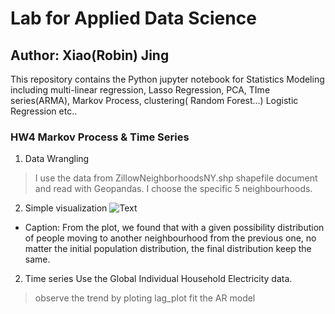 # Lab for Applied Data Science
## Author: Xiao(Robin) Jing
This repository contains the Python jupyter notebook for Statistics Modeling including multi-linear regression, Lasso Regression, PCA, TIme series(ARMA), Markov Process, clustering( Random Forest...) Logistic Regression etc..

### HW4 Markov Process & Time Series
1. Data Wrangling
> I use the data from ZillowNeighborhoodsNY.shp shapefile document and read with Geopandas.
> I choose the specific 5 neighbourhoods.

2. Simple visualization
![Text](neighborhood_movement.gif)
+ Caption: From the plot, we found that with a given possibility distribution of people moving to another neighbourhood  from the previous one, no matter the initial population distribution, the final distribution keep the same.

2. Time series
Use the Global Individual Household Electricity data.
> observe the trend by ploting lag_plot
> fit the AR model

